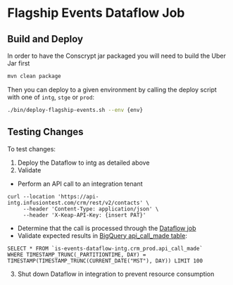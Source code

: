 # Flagship Events Dataflow Job

## Build and Deploy

In order to have the Conscrypt jar packaged you will need to build the Uber Jar first
```sh
mvn clean package
```

Then you can deploy to a given environment by calling the deploy script with one of `intg`, `stge` or `prod`:
```sh
./bin/deploy-flagship-events.sh --env {env}
```

## Testing Changes

To test changes:

1. Deploy the Dataflow to intg as detailed above
2. Validate
  * Perform an API call to an integration tenant
```
curl --location 'https://api-intg.infusiontest.com/crm/rest/v2/contacts' \
     --header 'Content-Type: application/json' \
     --header 'X-Keap-API-Key: {insert PAT}'
```
  * Determine that the call is processed through the [Dataflow job](https://console.cloud.google.com/dataflow/jobs?project=is-events-dataflow-intg)
  * Validate expected results in [BigQuery api_call_made table](https://console.cloud.google.com/bigquery?project=is-events-dataflow-intg&ws=!1m5!1m4!4m3!1sis-events-dataflow-intg!2scrm_prod!3sapi_call_made):

```
SELECT * FROM `is-events-dataflow-intg.crm_prod.api_call_made`
WHERE TIMESTAMP_TRUNC(_PARTITIONTIME, DAY) =
TIMESTAMP(TIMESTAMP_TRUNC(CURRENT_DATE("MST"), DAY)) LIMIT 100
```

3. Shut down Dataflow in integration to prevent resource consumption
